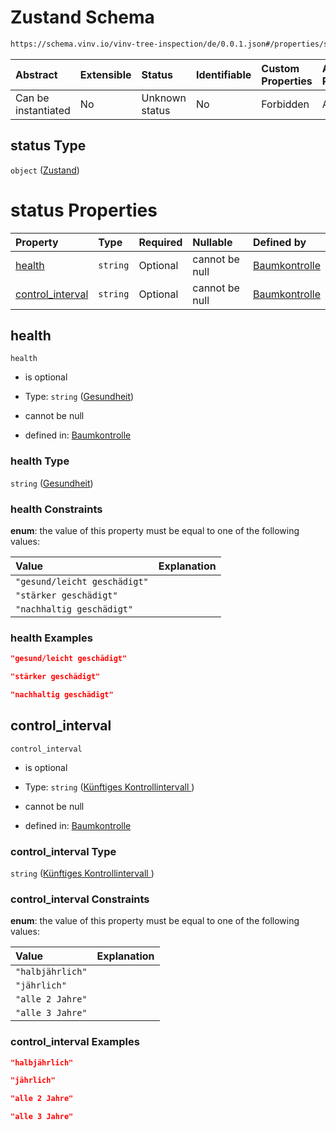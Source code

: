 # Zustand Schema

```txt
https://schema.vinv.io/vinv-tree-inspection/de/0.0.1.json#/properties/status
```



| Abstract            | Extensible | Status         | Identifiable | Custom Properties | Additional Properties | Access Restrictions | Defined In                                                                                                                 |
| :------------------ | :--------- | :------------- | :----------- | :---------------- | :-------------------- | :------------------ | :------------------------------------------------------------------------------------------------------------------------- |
| Can be instantiated | No         | Unknown status | No           | Forbidden         | Allowed               | none                | [dereferenced.doc.json\*](../../../../../../vinv-schemas/vinv-tree/out/0.0.1/dereferenced.doc.json "open original schema") |

## status Type

`object` ([Zustand](dereferenced-properties-zustand.md))

# status Properties

| Property                                 | Type     | Required | Nullable       | Defined by                                                                                                                                                                                              |
| :--------------------------------------- | :------- | :------- | :------------- | :------------------------------------------------------------------------------------------------------------------------------------------------------------------------------------------------------ |
| [health](#health)                        | `string` | Optional | cannot be null | [Baumkontrolle](dereferenced-properties-zustand-properties-gesundheit.md "https://schema.vinv.io/vinv-tree-inspection/de/0.0.1.json#/properties/status/properties/health")                              |
| [control\_interval ](#control_interval-) | `string` | Optional | cannot be null | [Baumkontrolle](dereferenced-properties-zustand-properties-künftiges-kontrollintervall-.md "https://schema.vinv.io/vinv-tree-inspection/de/0.0.1.json#/properties/status/properties/control_interval ") |

## health



`health`

*   is optional

*   Type: `string` ([Gesundheit](dereferenced-properties-zustand-properties-gesundheit.md))

*   cannot be null

*   defined in: [Baumkontrolle](dereferenced-properties-zustand-properties-gesundheit.md "https://schema.vinv.io/vinv-tree-inspection/de/0.0.1.json#/properties/status/properties/health")

### health Type

`string` ([Gesundheit](dereferenced-properties-zustand-properties-gesundheit.md))

### health Constraints

**enum**: the value of this property must be equal to one of the following values:

| Value                        | Explanation |
| :--------------------------- | :---------- |
| `"gesund/leicht geschädigt"` |             |
| `"stärker geschädigt"`       |             |
| `"nachhaltig geschädigt"`    |             |

### health Examples

```json
"gesund/leicht geschädigt"
```

```json
"stärker geschädigt"
```

```json
"nachhaltig geschädigt"
```

## control\_interval&#x20;



`control_interval `

*   is optional

*   Type: `string` ([Künftiges Kontrollintervall ](dereferenced-properties-zustand-properties-künftiges-kontrollintervall-.md))

*   cannot be null

*   defined in: [Baumkontrolle](dereferenced-properties-zustand-properties-künftiges-kontrollintervall-.md "https://schema.vinv.io/vinv-tree-inspection/de/0.0.1.json#/properties/status/properties/control_interval ")

### control\_interval  Type

`string` ([Künftiges Kontrollintervall ](dereferenced-properties-zustand-properties-künftiges-kontrollintervall-.md))

### control\_interval  Constraints

**enum**: the value of this property must be equal to one of the following values:

| Value            | Explanation |
| :--------------- | :---------- |
| `"halbjährlich"` |             |
| `"jährlich"`     |             |
| `"alle 2 Jahre"` |             |
| `"alle 3 Jahre"` |             |

### control\_interval  Examples

```json
"halbjährlich"
```

```json
"jährlich"
```

```json
"alle 2 Jahre"
```

```json
"alle 3 Jahre"
```
